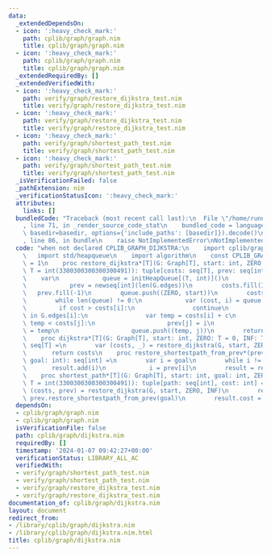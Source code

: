 ```yaml
---
data:
  _extendedDependsOn:
  - icon: ':heavy_check_mark:'
    path: cplib/graph/graph.nim
    title: cplib/graph/graph.nim
  - icon: ':heavy_check_mark:'
    path: cplib/graph/graph.nim
    title: cplib/graph/graph.nim
  _extendedRequiredBy: []
  _extendedVerifiedWith:
  - icon: ':heavy_check_mark:'
    path: verify/graph/restore_dijkstra_test.nim
    title: verify/graph/restore_dijkstra_test.nim
  - icon: ':heavy_check_mark:'
    path: verify/graph/restore_dijkstra_test.nim
    title: verify/graph/restore_dijkstra_test.nim
  - icon: ':heavy_check_mark:'
    path: verify/graph/shortest_path_test.nim
    title: verify/graph/shortest_path_test.nim
  - icon: ':heavy_check_mark:'
    path: verify/graph/shortest_path_test.nim
    title: verify/graph/shortest_path_test.nim
  _isVerificationFailed: false
  _pathExtension: nim
  _verificationStatusIcon: ':heavy_check_mark:'
  attributes:
    links: []
  bundledCode: "Traceback (most recent call last):\n  File \"/home/runner/.local/lib/python3.10/site-packages/onlinejudge_verify/documentation/build.py\"\
    , line 71, in _render_source_code_stat\n    bundled_code = language.bundle(stat.path,\
    \ basedir=basedir, options={'include_paths': [basedir]}).decode()\n  File \"/home/runner/.local/lib/python3.10/site-packages/onlinejudge_verify/languages/nim.py\"\
    , line 86, in bundle\n    raise NotImplementedError\nNotImplementedError\n"
  code: "when not declared CPLIB_GRAPH_DIJKSTRA:\n    import cplib/graph/graph\n \
    \   import std/heapqueue\n    import algorithm\n    const CPLIB_GRAPH_DIJKSTRA*\
    \ = 1\n    proc restore_dijkstra*[T](G: Graph[T], start: int, ZERO: T = 0, INF:\
    \ T = int(3300300300300300491)): tuple[costs: seq[T], prev: seq[int]] =\n    \
    \    var\n            queue = initHeapQueue[(T, int)]()\n            costs = newSeq[T](len(G.edges))\n\
    \            prev = newseq[int](len(G.edges))\n        costs.fill(INF)\n     \
    \   prev.fill(-1)\n        queue.push((ZERO, start))\n        costs[start] = ZERO\n\
    \        while len(queue) != 0:\n            var (cost, i) = queue.pop()\n   \
    \         if cost > costs[i]:\n                continue\n            for (j, c)\
    \ in G.edges[i]:\n                var temp = costs[i] + c\n                if\
    \ temp < costs[j]:\n                    prev[j] = i\n                    costs[j]\
    \ = temp\n                    queue.push((temp, j))\n        return (costs, prev)\n\
    \    proc dijkstra*[T](G: Graph[T], start: int, ZERO: T = 0, INF: T = int(3300300300300300491)):\
    \ seq[T] =\n        var (costs, _) = restore_dijkstra(G, start, ZERO, INF)\n \
    \       return costs\n    proc restore_shortestpath_from_prev*(prev: seq[int],\
    \ goal: int): seq[int] =\n        var i = goal\n        while i != -1:\n     \
    \       result.add(i)\n            i = prev[i]\n        result = result.reversed()\n\
    \    proc shortest_path*[T](G: Graph[T], start: int, goal: int, ZERO: T = 0, INF:\
    \ T = int(3300300300300300491)): tuple[path: seq[int], cost: int] =\n        var\
    \ (costs, prev) = restore_dijkstra(G, start, ZERO, INF)\n        result.path =\
    \ prev.restore_shortestpath_from_prev(goal)\n        result.cost = costs[goal]\n"
  dependsOn:
  - cplib/graph/graph.nim
  - cplib/graph/graph.nim
  isVerificationFile: false
  path: cplib/graph/dijkstra.nim
  requiredBy: []
  timestamp: '2024-01-07 09:42:27+00:00'
  verificationStatus: LIBRARY_ALL_AC
  verifiedWith:
  - verify/graph/shortest_path_test.nim
  - verify/graph/shortest_path_test.nim
  - verify/graph/restore_dijkstra_test.nim
  - verify/graph/restore_dijkstra_test.nim
documentation_of: cplib/graph/dijkstra.nim
layout: document
redirect_from:
- /library/cplib/graph/dijkstra.nim
- /library/cplib/graph/dijkstra.nim.html
title: cplib/graph/dijkstra.nim
---
```


